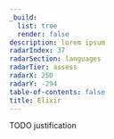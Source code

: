 ```yaml
---
_build:
  list: true
  render: false
description: lorem ipsum
radarIndex: 37
radarSection: languages
radarTier: assess
radarX: 250
radarY: -294
table-of-contents: false
title: Elixir
---
```


TODO justification
